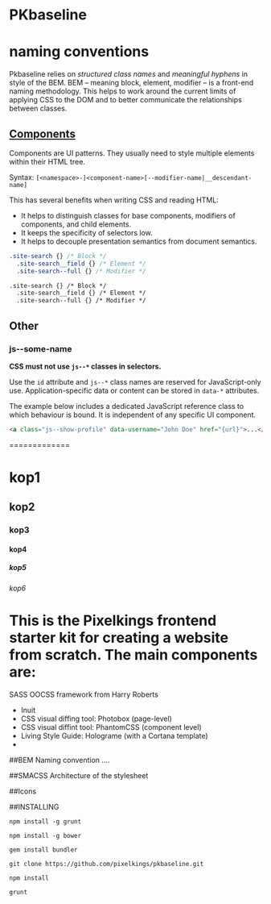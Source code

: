 # PKbaseline


# naming conventions
Pkbaseline relies on _structured class names_ and _meaningful hyphens_ in style of the BEM.
BEM – meaning block, element, modifier – is a front-end naming methodology.
This helps to work around the current limits of applying CSS to the DOM and to better communicate
the relationships between classes.


<a name="components"></a>
## [Components](components.md)

Components are UI patterns. They usually need to style multiple elements within
their HTML tree.

Syntax: `[<namespace>-]<component-name>[--modifier-name|__descendant-name]`

This has several benefits when writing CSS and reading HTML:

* It helps to distinguish classes for base components, modifiers of components,
  and child elements.
* It keeps the specificity of selectors low.
* It helps to decouple presentation semantics from document semantics.

```css
.site-search {} /* Block */
  .site-search__field {} /* Element */
  .site-search--full {} /* Modifier */
```

```html
.site-search {} /* Block */
  .site-search__field {} /* Element */
  .site-search--full {} /* Modifier */
```


## Other

<a name="js--some-name"></a>
### js--some-name

**CSS must not use `js--*` classes in selectors.**

Use the `id` attribute and `js--*` class names are reserved for JavaScript-only
use. Application-specific data or content can be stored in `data-*`
attributes.

The example below includes a dedicated JavaScript reference class to which
behaviour is bound. It is independent of any specific UI component.

```html
<a class="js--show-profile" data-username="John Doe" href="{url}">...</a>
```






























=============

# kop1
## kop2
### kop3
#### kop4
##### kop5
###### kop6

# This is the Pixelkings frontend starter kit for creating a website from scratch. The main components are:

SASS OOCSS framework from Harry Roberts



- Inuit
- CSS visual diffing tool: Photobox (page-level)
- CSS visual diffint tool: PhantomCSS (component level)
- Living Style Guide: Holograme (with a Cortana template)
-


##BEM
Naming convention ....

##SMACSS
Architecture of the stylesheet

##Icons


##INSTALLING

`npm install -g grunt`

`npm install -g bower`

`gem install bundler`

`git clone https://github.com/pixelkings/pkbaseline.git`

`npm install`

`grunt`